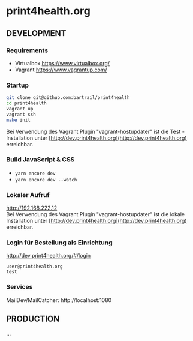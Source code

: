 print4health.org
====================

DEVELOPMENT
-----------

### Requirements
- Virtualbox https://www.virtualbox.org/
- Vagrant https://www.vagrantup.com/

### Startup

```bash
git clone git@github.com:bartrail/print4health
cd print4health
vagrant up
vagrant ssh
make init
``` 

Bei Verwendung des Vagrant Plugin "vagrant-hostupdater" ist die Test - Installation unter [http://dev.print4health.org](http://dev.print4health.org) erreichbar.

### Build JavaScript & CSS
- ```yarn encore dev```
- ```yarn encore dev --watch```

### Lokaler Aufruf

http://192.168.222.12  
Bei Verwendung des Vagrant Plugin "vagrant-hostupdater" ist die lokale Installation unter [http://dev.print4health.org](http://dev.print4health.org) erreichbar.

### Login für Bestellung als Einrichtung

http://dev.print4health.org/#/login

    user@print4health.org
    test

### Services

MailDev/MailCatcher: http://localhost:1080

PRODUCTION
----------
... 
